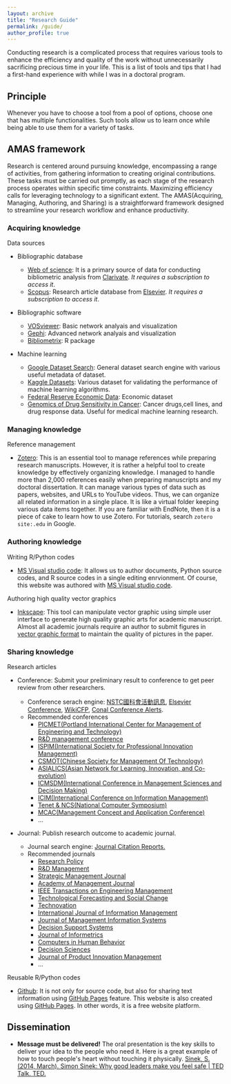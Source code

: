 ```yaml
---
layout: archive
title: "Research Guide"
permalink: /guide/
author_profile: true
---
```


Conducting research is a complicated process that requires various tools to enhance the efficiency and quality of the work without unnecessarily sacrificing precious time in your life. This is a list of tools and tips that I had a first-hand experience with while I was in a doctoral program.

## Principle

Whenever you have to choose a tool from a pool of options, choose one that has multiple functionalities. Such tools allow us to learn once while being able to use them for a variety of tasks.

## AMAS framework

Research is centered around pursuing knowledge, encompassing a range of activities, from gathering information to creating original contributions. These tasks must be carried out promptly, as each stage of the research process operates within specific time constraints. Maximizing efficiency calls for leveraging technology to a significant extent. The AMAS(Acquiring, Managing, Authoring, and Sharing) is a straightforward framework designed to streamline your research workflow and enhance productivity.

### Acquiring knowledge

Data sources

- Bibliographic database

  - [Web of science](https://www.webofscience.com/): It is a primary source of data for conducting bibliometric analysis from [Clarivate](https://clarivate.com/). _It requires a subscription to access it_.
  - [Scopus](https://www.scopus.com/search/form.uri?display=basic#basic): Research article database from [Elsevier](https://www.elsevier.com/). _It requires a subscription to access it_.

- Bibliographic software

  - [VOSviewer](https://www.vosviewer.com/): Basic network analyais and visualization
  - [Gephi](https://gephi.org/): Advanced network analyais and visualization
  - [Bibliometrix](https://www.bibliometrix.org): R package

- Machine learning

  - [Google Dataset Search](https://datasetsearch.research.google.com/): General dataset search engine with various useful metadata of dataset.
  - [Kaggle Datasets](https://www.kaggle.com/datasets): Various dataset for validating the performance of machine learning algorithms.
  - [Federal Reserve Economic Data](https://fred.stlouisfed.org/): Economic dataset 
  - [Genomics of Drug Sensitivity in Cancer](https://www.cancerrxgene.org/): Cancer drugs,cell lines, and drug response data. Useful for medical machine learning research.

### Managing knowledge

Reference management

- [Zotero](https://www.zotero.org/): This is an essential tool to manage references while preparing research manuscripts. However, it is rather a helpful tool to create knowledge by effectively organizing knowledge. I managed to handle more than 2,000 references easily when preparing manuscripts and my doctoral dissertation. It can manage various types of data such as papers, websites, and URLs to YouTube videos. Thus, we can organize all related information in a single place. It is like a virtual folder keeping various data items together. If you are familiar with EndNote, then it is a piece of cake to learn how to use Zotero. For tutorials, search `zotero site:.edu` in Google.

### Authoring knowledge

Writing R/Python codes

- [MS Visual studio code](https://code.visualstudio.com/): It allows us to author documents, Python source codes, and R source codes in a single editing enrvionment. Of course, this website was authored with [MS Visual studio code](https://code.visualstudio.com/).

Authoring high quality vector graphics

- [Inkscape](https://inkscape.org/): This tool can manipulate vector graphic using simple user interface to generate high quality graphic arts for academic manuscript. Almost all academic journals require an author to submit figures in [vector graphic format](https://www.elsevier.com/journals/technological-forecasting-and-social-change/0040-1625/guide-for-authors) to maintain the quality of pictures in the paper.

### Sharing knowledge

Research articles

- Conference: Submit your preliminary result to conference to get peer review from other researchers. 
  - Conference serach engine: [NSTC國科會活動訊息](https://www.nstc.gov.tw/folksonomy/list/e25373b0-6a33-4a48-ae74-85cae48f1b72?l=ch), [Elsevier Conference](https://www.elsevier.com/events/conferences/all), [WikiCFP](http://www.wikicfp.com/cfp/servlet/tool.search?q=management&year=t), [Conal Conference Alerts](https://conferencealerts.com/).
  - Recommended conferences
    - [PICMET(Portland International Center for Management of Engineering and Technology)](https://www.picmet.org/)
    - [R&D management conference](https://rnd2024.org/)
    - [ISPIM(International Society for Professional Innovation Management)](https://www.ispim-innovation.com/)
    - [CSMOT(Chinese Society for Management Of Technology)](https://www.csmot.org.tw/)
    - [ASIALICS(Asian Network for Learning, Innovation, and Co-evolution)](https://www.facebook.com/p/Asian-Network-for-Learning-Innovation-and-Co-evolution-100063862483344/)
    - [ICMSDM(International Conference in Management Sciences and Decision Making)](http://msdm.ms.tku.edu.tw/Front/Template/News.aspx?id=zTq4pS6u2k8=&Sn=261)
    - [ICIM(International Conference on Information Management)](https://www.icim.org/)
    - [Tenet & NCS(National Computer Symposium)](https://tanet2023.nccu.edu.tw/)
    - [MCAC(Management Concept and Application Conference)](https://review.management.ntu.edu.tw/news.aspx?lang=en&pid=237)
    - ...

- Journal: Publish research outcome to academic journal. 
  - Journal search engine: [Journal Citation Reports.](https://jcr.clarivate.com/)
  - Recommended journals
    - [Research Policy](https://www.sciencedirect.com/journal/research-policy)
    - [R&D Management](https://onlinelibrary.wiley.com/journal/14679310)
    - [Strategic Management Journal](https://onlinelibrary.wiley.com/journal/10970266)
    - [Academy of Management Journal](https://aom.org/research/journals/journal)
    - [IEEE Transactions on Engineering Management](https://www.ieee-tems.org/ieee-transactions-on-engineering-management/)
    - [Technological Forecasting and Social Change](https://www.sciencedirect.com/journal/technological-forecasting-and-social-change)
    - [Technovation](https://www.sciencedirect.com/journal/technovation)
    - [International Journal of Information Management](https://www.sciencedirect.com/journal/international-journal-of-information-management)
    - [Journal of Management Information Systems](https://www.tandfonline.com/journals/mmis20)
    - [Decision Support Systems](https://www.sciencedirect.com/journal/decision-support-systems)
    - [Journal of Informetrics](https://www.sciencedirect.com/journal/journal-of-informetrics)
    - [Computers in Human Behavior](https://www.sciencedirect.com/journal/computers-in-human-behavior)
    - [Decision Sciences](https://onlinelibrary.wiley.com/journal/15405915)
    - [Journal of Product Innovation Management](https://onlinelibrary.wiley.com/journal/15405885)
    - ...

Reusable R/Python codes

- [Github](https://github.com/): It is not only for source code, but also for sharing text information using [GitHub Pages](https://pages.github.com/) feature. This website is also created using [GitHub Pages](https://pages.github.com/). In other words, it is a free website platform.

## Dissemination

-	**Message must be delivered!** The oral presentation is the key skills to deliver your idea to the people who need it. Here is a great example of how to touch people's heart without touching it physically.
[Sinek, S. (2014, March). Simon Sinek: Why good leaders make you feel safe | TED Talk. TED.](https://www.ted.com/talks/simon_sinek_why_good_leaders_make_you_feel_safe)